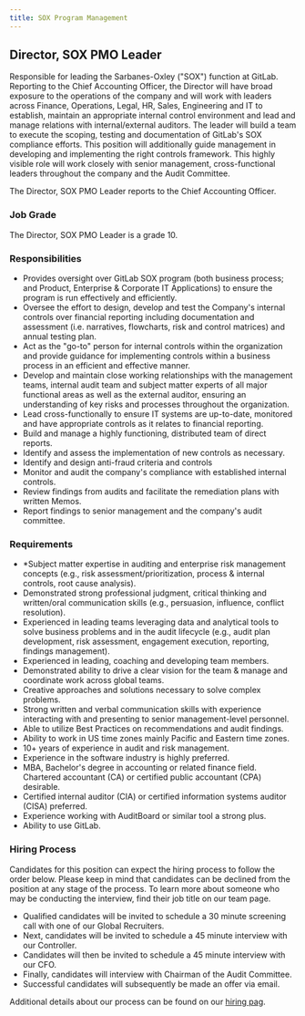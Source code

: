 ```yaml
---
title: SOX Program Management
---
```


## Director, SOX PMO Leader

Responsible for leading the Sarbanes-Oxley ("SOX") function at GitLab. Reporting to the Chief Accounting Officer, the Director will have broad exposure to the operations of the company and will work with leaders across Finance, Operations, Legal, HR, Sales, Engineering and IT to establish, maintain an appropriate internal control environment and lead and manage relations  with internal/external auditors. The leader will build a team to execute the scoping, testing and documentation of GitLab's SOX compliance efforts. This position will additionally guide management in developing and implementing the right controls framework. This highly visible role will work closely with senior management, cross-functional leaders throughout the company and the Audit Committee.

The Director, SOX PMO Leader reports to the Chief Accounting Officer.

### Job Grade

The Director, SOX PMO Leader is a grade 10.

### Responsibilities

- Provides oversight over GitLab SOX program (both business process; and Product, Enterprise & Corporate IT Applications) to ensure the program is run effectively and efficiently.
- Oversee the effort to design, develop and test the Company's internal controls over financial reporting including documentation and assessment (i.e. narratives, flowcharts, risk and control matrices) and annual testing plan.
- Act as the "go-to" person for internal controls within the organization and provide guidance for implementing controls within a business process in an efficient and effective manner.
- Develop and maintain close working relationships with the management teams, internal audit team and subject matter experts of all major functional areas as well as the external auditor, ensuring an understanding of key risks and processes throughout the organization.
- Lead cross-functionally to ensure IT systems are up-to-date, monitored and have appropriate controls as it relates to financial reporting.
- Build and manage a highly functioning, distributed team of direct reports.
- Identify and assess the implementation of new controls as necessary.
- Identify and design anti-fraud criteria and controls
- Monitor and audit the company's compliance with established internal controls.
- Review findings from audits and facilitate the remediation plans with written Memos.
- Report findings to senior management and the company's audit committee.

### Requirements

- *Subject matter expertise in auditing and enterprise risk management concepts (e.g., risk assessment/prioritization, process & internal controls, root cause analysis).
- Demonstrated strong professional judgment, critical thinking and written/oral communication skills (e.g., persuasion, influence, conflict resolution).
- Experienced in leading teams leveraging data and analytical tools to solve business problems and in the audit lifecycle (e.g., audit plan development, risk assessment, engagement execution, reporting, findings management).
- Experienced in leading, coaching and developing team members.
- Demonstrated ability to drive a clear vision for the team & manage and coordinate work across global teams.
- Creative approaches and solutions necessary to solve complex problems.
- Strong written and verbal communication skills with experience interacting with and presenting to senior management-level personnel.
- Able to utilize Best Practices on recommendations and audit findings.
- Ability to work in US time zones mainly Pacific and Eastern time zones.
- 10+ years of experience in audit and risk management.
- Experience in the software industry is highly preferred.
- MBA, Bachelor's degree in accounting or related finance field. Chartered accountant (CA) or certified public accountant (CPA) desirable.
- Certified internal auditor (CIA) or certified information systems auditor (CISA) preferred.
- Experience working with AuditBoard or similar tool a strong plus.
- Ability to use GitLab.

### Hiring Process

Candidates for this position can expect the hiring process to follow the order below. Please keep in mind that candidates can be declined from the position at any stage of the process. To learn more about someone who may be conducting the interview, find their job title on our team page.

- Qualified candidates will be invited to schedule a 30 minute screening call with one of our Global Recruiters.
- Next, candidates will be invited to schedule a 45 minute interview with our Controller.
- Candidates will then be invited to schedule a 45 minute interview with our CFO.
- Finally, candidates will interview with Chairman of the Audit Committee.
- Successful candidates will subsequently be made an offer via email.

Additional details about our process can be found on our [hiring pag](/handbook/hiring/interviewing/).

